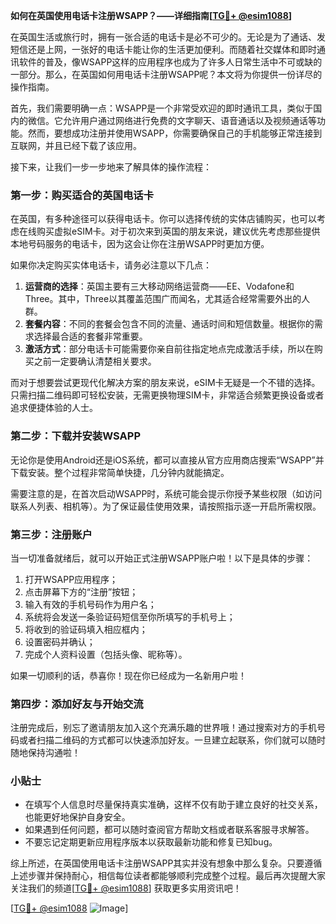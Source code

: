 **如何在英国使用电话卡注册WSAPP？——详细指南[[TG💪+ @esim1088](https://t.me/s/esim1088)]**

在英国生活或旅行时，拥有一张合适的电话卡是必不可少的。无论是为了通话、发短信还是上网，一张好的电话卡能让你的生活更加便利。而随着社交媒体和即时通讯软件的普及，像WSAPP这样的应用程序也成为了许多人日常生活中不可或缺的一部分。那么，在英国如何用电话卡注册WSAPP呢？本文将为你提供一份详尽的操作指南。

首先，我们需要明确一点：WSAPP是一个非常受欢迎的即时通讯工具，类似于国内的微信。它允许用户通过网络进行免费的文字聊天、语音通话以及视频通话等功能。然而，要想成功注册并使用WSAPP，你需要确保自己的手机能够正常连接到互联网，并且已经下载了该应用。

接下来，让我们一步一步地来了解具体的操作流程：

### 第一步：购买适合的英国电话卡

在英国，有多种途径可以获得电话卡。你可以选择传统的实体店铺购买，也可以考虑在线购买虚拟eSIM卡。对于初次来到英国的朋友来说，建议优先考虑那些提供本地号码服务的电话卡，因为这会让你在注册WSAPP时更加方便。

如果你决定购买实体电话卡，请务必注意以下几点：
1. **运营商的选择**：英国主要有三大移动网络运营商——EE、Vodafone和Three。其中，Three以其覆盖范围广而闻名，尤其适合经常需要外出的人群。
2. **套餐内容**：不同的套餐会包含不同的流量、通话时间和短信数量。根据你的需求选择最合适的套餐非常重要。
3. **激活方式**：部分电话卡可能需要你亲自前往指定地点完成激活手续，所以在购买之前一定要确认清楚相关要求。

而对于想要尝试更现代化解决方案的朋友来说，eSIM卡无疑是一个不错的选择。只需扫描二维码即可轻松安装，无需更换物理SIM卡，非常适合频繁更换设备或者追求便捷体验的人士。

### 第二步：下载并安装WSAPP

无论你是使用Android还是iOS系统，都可以直接从官方应用商店搜索“WSAPP”并下载安装。整个过程非常简单快捷，几分钟内就能搞定。

需要注意的是，在首次启动WSAPP时，系统可能会提示你授予某些权限（如访问联系人列表、相机等）。为了保证最佳使用效果，请按照指示逐一开启所需权限。

### 第三步：注册账户

当一切准备就绪后，就可以开始正式注册WSAPP账户啦！以下是具体的步骤：

1. 打开WSAPP应用程序；
2. 点击屏幕下方的“注册”按钮；
3. 输入有效的手机号码作为用户名；
4. 系统将会发送一条验证码短信至你所填写的手机号上；
5. 将收到的验证码填入相应框内；
6. 设置密码并确认；
7. 完成个人资料设置（包括头像、昵称等）。

如果一切顺利的话，恭喜你！现在你已经成为一名新用户啦！

### 第四步：添加好友与开始交流

注册完成后，别忘了邀请朋友加入这个充满乐趣的世界哦！通过搜索对方的手机号码或者扫描二维码的方式都可以快速添加好友。一旦建立起联系，你们就可以随时随地保持沟通啦！

### 小贴士

- 在填写个人信息时尽量保持真实准确，这样不仅有助于建立良好的社交关系，也能更好地保护自身安全。
- 如果遇到任何问题，都可以随时查阅官方帮助文档或者联系客服寻求解答。
- 不要忘记定期更新应用程序版本以获取最新功能和修复已知bug。

综上所述，在英国使用电话卡注册WSAPP其实并没有想象中那么复杂。只要遵循上述步骤并保持耐心，相信每位读者都能够顺利完成整个过程。最后再次提醒大家关注我们的频道[[TG💪+ @esim1088](https://t.me/s/esim1088)] 获取更多实用资讯吧！

[[TG💪+ @esim1088](https://t.me/s/esim1088) ![Image](https://i.postimg.cc/4NQfJmqS/Snipaste-2025-05-13-00-14-12.png)]